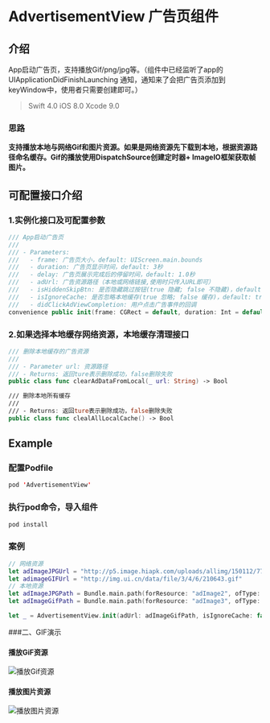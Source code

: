 # AdvertisementView 广告页组件
## 介绍
App启动广告页，支持播放Gif/png/jpg等。（组件中已经监听了app的 UIApplicationDidFinishLaunching 通知，通知来了会把广告页添加到keyWindow中，使用者只需要创建即可。）


> Swift 4.0
> iOS 8.0
> Xcode 9.0
> 

### 思路
**支持播放本地与网络Gif和图片资源。如果是网络资源先下载到本地，根据资源路径命名缓存。Gif的播放使用DispatchSource创建定时器+ ImageIO框架获取帧图片。**

## 可配置接口介绍

### 1.实例化接口及可配置参数

```Swift
/// App启动广告页
///
/// - Parameters:
///   - frame: 广告页大小，default: UIScreen.main.bounds
///   - duration: 广告页显示时间，default: 3秒
///   - delay: 广告页展示完成后的停留时间，default: 1.0秒
///   - adUrl: 广告资源路径（本地或网络链接,使用时只传入URL即可）
///   - isHiddenSkipBtn: 是否隐藏跳过按钮(true 隐藏; false 不隐藏)，default: false
///   - isIgnoreCache: 是否忽略本地缓存(true 忽略; false 缓存)，default: true
///   - didClickAdViewCompletion: 用户点击广告事件的回调
convenience public init(frame: CGRect = default, duration: Int = default, delay: Double = default, adUrl: String, isHiddenSkipBtn: Bool = default, isIgnoreCache: Bool = default, didClickAdViewCompletion: @escaping () -> ())
```

### 2.如果选择本地缓存网络资源，本地缓存清理接口

```Swift
/// 删除本地缓存的广告资源
///
/// - Parameter url: 资源路径
/// - Returns: 返回ture表示删除成功，false删除失败
public class func clearAdDataFromLocal(_ url: String) -> Bool

/// 删除本地所有缓存
///
/// - Returns: 返回ture表示删除成功，false删除失败
public class func clealAllLocalCache() -> Bool
```

## Example

### 配置Podfile

```Swift
pod 'AdvertisementView'
```

### 执行pod命令，导入组件

```Swift
pod install
```
### 案例

```Swift
// 网络资源
let adImageJPGUrl = "http://p5.image.hiapk.com/uploads/allimg/150112/7730-150112143S3.jpg"
let adimageGIFUrl = "http://img.ui.cn/data/file/3/4/6/210643.gif"
// 本地资源
let adImageJPGPath = Bundle.main.path(forResource: "adImage2", ofType: "jpg") ?? ""
let adImageGifPath = Bundle.main.path(forResource: "adImage3", ofType: "gif") ?? ""

let _ = AdvertisementView.init(adUrl: adImageGifPath, isIgnoreCache: false, didClickAdViewCompletion: {})
```

###二、GIF演示

#### 播放GiF资源

![播放Gif资源](http://upload-images.jianshu.io/upload_images/877439-622f6ac4decbc009.gif?imageMogr2/auto-orient/strip%7CimageView2/2/w/1240)


#### 播放图片资源

![播放图片资源](http://upload-images.jianshu.io/upload_images/877439-39885f0571c6e3b7.gif?imageMogr2/auto-orient/strip%7CimageView2/2/w/1240)
